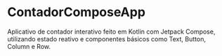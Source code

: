 # ContadorComposeApp
Aplicativo de contador interativo feito em Kotlin com Jetpack Compose, utilizando estado reativo e componentes básicos como Text, Button, Column e Row.

